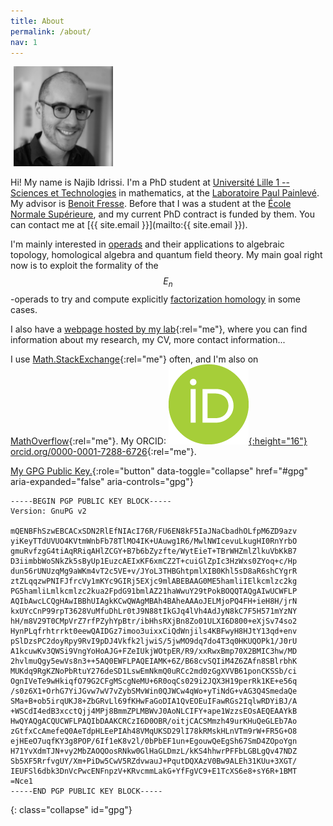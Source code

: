 ```yaml
---
title: About
permalink: /about/
nav: 1
---
```


<div class="pull-right" style="margin: 5px;">
    <img src="/images/photo.jpg" alt="My picture" height="160">
</div>

Hi! My name is Najib Idrissi. I'm a PhD student at [Université Lille 1 -- Sciences et Technologies](http://www.univ-lille1.fr) in mathematics, at the [Laboratoire Paul Painlevé](http://math.univ-lille1.fr). My advisor is [Benoit Fresse](http://math.univ-lille1.fr/~fresse). Before that I was a student at the [École Normale Supérieure](http://www.ens.fr), and my current PhD contract is funded by them. You can contact me at [{{ site.email }}](mailto:{{ site.email }}).

I'm mainly interested in [operads](https://en.wikipedia.org/wiki/Operad_theory) and their applications to algebraic topology, homological algebra and quantum field theory. My main goal right now is to exploit the formality of the $$E_n$$-operads to try and compute explicitly [factorization homology](https://ncatlab.org/nlab/show/factorization+homology) in some cases.

I also have a [webpage hosted by my lab](http://math.univ-lille1.fr/~idrissi){:rel="me"}, where you can find information about my research, my CV, more contact information...

I use [Math.StackExchange](http://math.stackexchange.com/users/10014/najib-idrissi){:rel="me"} often, and I'm also on [MathOverflow](http://mathoverflow.net/users/36146/najib-idrissi){:rel="me"}. My ORCID: [![ORCID](/images/orcid.png){:height="16"} orcid.org/0000-0001-7288-6726](http://orcid.org/0000-0001-7288-6726){:rel="me"}.

[<i class="fa fa-key"></i> My GPG Public Key.](#gpg){:role="button" data-toggle="collapse" href="#gpg" aria-expanded="false" aria-controls="gpg"}

    -----BEGIN PGP PUBLIC KEY BLOCK-----
    Version: GnuPG v2
     
    mQENBFhSzwEBCACxSDN2RlEfNIAcI76R/FU6EN8kF5IaJNaCbadhOLfpM6ZD9azv
    yiKeyTTdUVUO4KVtmWnbFb78TlMO4IK+UAuwg1R6/MwlNWIcevuLkugHI0RnYrbO
    gmuRvfzgG4tiAqRRiqAHlZCGY+B7b6bZyzfte/WytEieT+TBrWHZmlZlkuVbKkB7
    D3iimbbWoSNkZk5sByUp1EuzcAEIxKF6xmCZ2T+cuiGlZpIc3HzWxs0ZYoq+c/Hp
    dun56rUNUzqMg9aWKm4vT2c5VE+v/JYoL3THBGhtpmlXIB0Khl5sD8aR6shCYgrR
    ztZLqqzwPNIFJfrcVy1mKYc9GIRj5EXjc9mlABEBAAG0ME5hamliIElkcmlzc2kg
    PG5hamliLmlkcmlzc2kua2FpdG91bmlAZ21haWwuY29tPokBOQQTAQgAIwUCWFLP
    AQIbAwcLCQgHAwIBBhUIAgkKCwQWAgMBAh4BAheAAAoJELMjoPQ4FH+ieH8H/jrN
    kxUYcCnP99rpT3628VuMfuDhLr0tJ9N88tIkGJq4lVh4AdJyN8kC7F5H571mYzNY
    hH/m8V29T0CMpVrZ7rfPZyhYpBtr/ibHhsRXjBn8Zo01ULXI6D800+eXjSv74so2
    HynPLqfrhtrrkt0eewQAIDGz7imoo3uixxCiQdWnjils4KBFwyH8HJtY13qd+env
    pSlDzsPC2doyRpy9RvI9pDJ4Vkfk2ljwiS/5jwMO9dq7do4T3q0HKUQOPk1/J0rU
    A1kcuwKv3QWSi9VngYoHoAJG+FZeIUkjWOtpER/R9/xxRwxBmp70X2BMIC3hw/MD
    2hvlmuQgy5ewVs8n3++5AQ0EWFLPAQEIAMK+6Z/B68cvSQIiM4Z6ZAfn8SBlrbhK
    MUKdq9RgKZNoPbRtuY276deSD1LswEmNkmQ0uRCc2md0zGgXVVB61ponCKSSb/ci
    OgnIVeTe9wHkiqfO79G2CFgMScgNeMU+6R0oqCs029i2JQX3H19perRk1KE+e56q
    /s0z6X1+OrhG7YiJGvw7wV7vZybSMvWin0QJWCw4qWo+yTiNdG+vAG3Q4SmedaQe
    SMa+B+ob5irqUKJ8+ZbGRvLl69fKHwFaGoDIA1QvEOEuIFawRGs2IqlwRDYiBJ/A
    +WSCdI4edB3xcctQjj4MPj8BmmZPLMBWvJ0AoNLCIFY+ape1WzzsEOsAEQEAAYkB
    HwQYAQgACQUCWFLPAQIbDAAKCRCzI6D0OBR/oitjCACSMmzh49urKHuQeGLEb7Ao
    zGtfxCcAmefeQ0AeTdpHLEePIAh48VMqUKSD29lI78kRMskHLnVTm9rW+FR5G+O8
    ejHEeO7uqfKY3g8POP/6If1eK8v2l/0bPbEF1un+EgouwQeEgSh67SmD4ZOpoYgn
    H71YvXdmTJN+vy2MbZAOQOosRNkw0GlHaGLDmzL/kKS4hhwrPFFbLGBLgQv47NDZ
    Sb5XF5RrfvgUY/Xm+PiDw5CwV5RZdvwauJ+PqutDQXAzV0Bw9ALEh31KUu+3XGT/
    IEUFSl6dbk3DnVcPwcENFnpzV+KRvcmmLakG+YfFgVC9+E1TcXS6e8+sY6R+1BMT
    =Nce1
    -----END PGP PUBLIC KEY BLOCK-----
{: class="collapse" id="gpg"}
